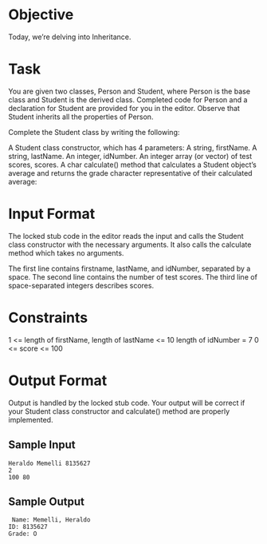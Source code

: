 # Objective

Today, we’re delving into Inheritance. 

# Task

You are given two classes, Person and Student, where Person is the base class and Student is the derived class. Completed code for Person and a declaration for Student are provided for you in the editor. Observe that Student inherits all the properties of Person.

Complete the Student class by writing the following:

A Student class constructor, which has 4 parameters:
A string, firstName.
A string, lastName.
An integer, idNumber.
An integer array (or vector) of test scores, scores.
A char calculate() method that calculates a Student object’s average and returns the grade character representative of their calculated average:
# Input Format

The locked stub code in the editor reads the input and calls the Student class constructor with the necessary arguments. It also calls the calculate method which takes no arguments.

The first line contains firstname, lastName, and idNumber, separated by a space. The second line contains the number of test scores. The third line of space-separated integers describes scores.


 
# Constraints

1 <= length of firstName, length of lastName <= 10
length of idNumber = 7
0 <= score <= 100
# Output Format

Output is handled by the locked stub code. Your output will be correct if your Student class constructor and calculate() method are properly implemented.

## Sample Input

`Heraldo Memelli 8135627`</br>
`2`</br>
`100 80`

## Sample Output

` Name: Memelli, Heraldo`</br>
 `ID: 8135627`</br>
 `Grade: O`
